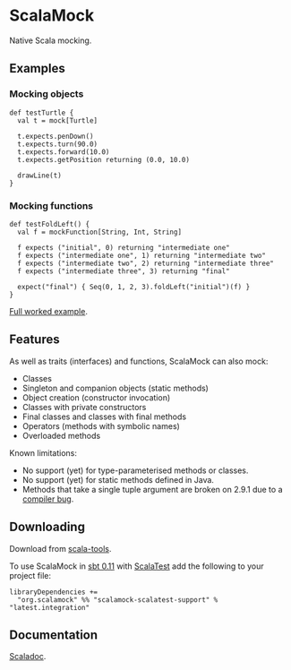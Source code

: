 # ScalaMock

Native Scala mocking.

## Examples

### Mocking objects

    def testTurtle {
      val t = mock[Turtle]

      t.expects.penDown()
      t.expects.turn(90.0)
      t.expects.forward(10.0)
      t.expects.getPosition returning (0.0, 10.0)
  
      drawLine(t)
    }

### Mocking functions

    def testFoldLeft() {
      val f = mockFunction[String, Int, String]

      f expects ("initial", 0) returning "intermediate one"
      f expects ("intermediate one", 1) returning "intermediate two"
      f expects ("intermediate two", 2) returning "intermediate three"
      f expects ("intermediate three", 3) returning "final"

      expect("final") { Seq(0, 1, 2, 3).foldLeft("initial")(f) }
    }

[Full worked example](http://www.paulbutcher.com/2011/10/scalamock-step-by-step/).

## Features

As well as traits (interfaces) and functions, ScalaMock can also mock:

* Classes
* Singleton and companion objects (static methods)
* Object creation (constructor invocation)
* Classes with private constructors
* Final classes and classes with final methods
* Operators (methods with symbolic names)
* Overloaded methods

Known limitations:

* No support (yet) for type-parameterised methods or classes.
* No support (yet) for static methods defined in Java.
* Methods that take a single tuple argument are broken on 2.9.1 due to a [compiler bug](https://issues.scala-lang.org/browse/SI-5067).

## Downloading

Download from [scala-tools](http://scala-tools.org/repo-releases/org/scalamock/).

To use ScalaMock in [sbt 0.11](https://github.com/harrah/xsbt/wiki) with [ScalaTest](http://www.scalatest.org/) add the following to your project file:

    libraryDependencies +=
      "org.scalamock" %% "scalamock-scalatest-support" % "latest.integration"

## Documentation

[Scaladoc](http://scalamock.org/api/index.html#org.scalamock.package).
